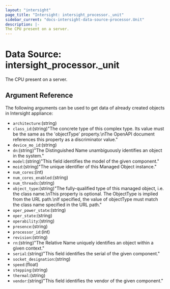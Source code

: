 ```yaml
---
layout: "intersight"
page_title: "Intersight: intersight_processor._unit"
sidebar_current: "docs-intersight-data-source-processor.Unit"
description: |-
The CPU present on a server.
---
```


# Data Source: intersight_processor._unit
The CPU present on a server.
## Argument Reference
The following arguments can be used to get data of already created objects in Intersight appliance:
* `architecture`:(string)
* `class_id`:(string)"The concrete type of this complex type. Its value must be the same as the 'objectType' property.\nThe OpenAPI document references this property as a discriminator value."
* `device_mo_id`:(string)
* `dn`:(string)"The Distinguished Name unambiguously identifies an object in the system."
* `model`:(string)"This field identifies the model of the given component."
* `moid`:(string)"The unique identifier of this Managed Object instance."
* `num_cores`:(int)
* `num_cores_enabled`:(string)
* `num_threads`:(string)
* `object_type`:(string)"The fully-qualified type of this managed object, i.e. the class name.\nThis property is optional. The ObjectType is implied from the URL path.\nIf specified, the value of objectType must match the class name specified in the URL path."
* `oper_power_state`:(string)
* `oper_state`:(string)
* `operability`:(string)
* `presence`:(string)
* `processor_id`:(int)
* `revision`:(string)
* `rn`:(string)"The Relative Name uniquely identifies an object within a given context."
* `serial`:(string)"This field identifies the serial of the given component."
* `socket_designation`:(string)
* `speed`:(float)
* `stepping`:(string)
* `thermal`:(string)
* `vendor`:(string)"This field identifies the vendor of the given component."
